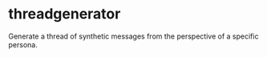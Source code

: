 # threadgenerator
Generate a thread of synthetic messages from the perspective of a specific persona. 
